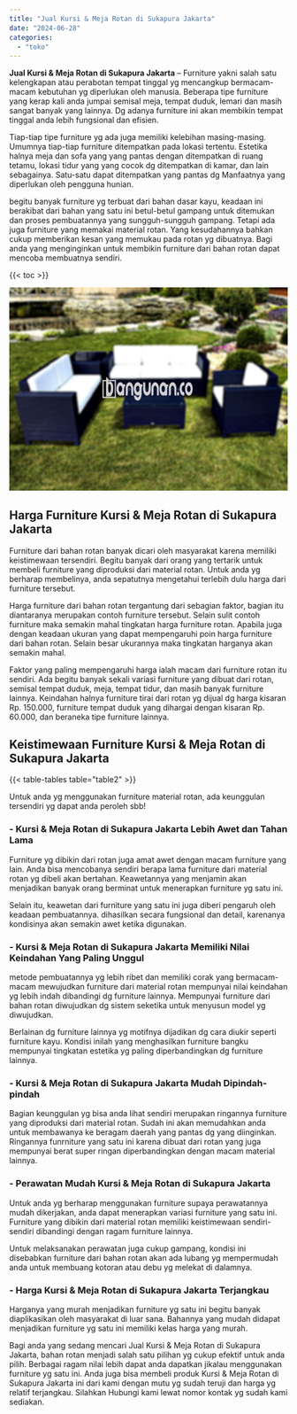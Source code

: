 ```yaml
---
title: "Jual Kursi & Meja Rotan di Sukapura Jakarta"
date: "2024-06-28"
categories: 
  - "toko"
---
```


**Jual Kursi & Meja Rotan di Sukapura Jakarta** – Furniture yakni salah satu kelengkapan atau perabotan tempat tinggal yg mencangkup bermacam-macam kebutuhan yg diperlukan oleh manusia. Beberapa tipe furniture yang kerap kali anda jumpai semisal meja, tempat duduk, lemari dan masih sangat banyak yang lainnya. Dg adanya furniture ini akan membikin tempat tinggal anda lebih fungsional dan efisien.

Tiap-tiap tipe furniture yg ada juga memiliki kelebihan masing-masing. Umumnya tiap-tiap furniture ditempatkan pada lokasi tertentu. Estetika halnya meja dan sofa yang yang pantas dengan ditempatkan di ruang tetamu, lokasi tidur yang yang cocok dg ditempatkan di kamar, dan lain sebagainya. Satu-satu dapat ditempatkan yang pantas dg Manfaatnya yang diperlukan oleh pengguna hunian.

begitu banyak furniture yg terbuat dari bahan dasar kayu, keadaan ini berakibat dari bahan yang satu ini betul-betul gampang untuk ditemukan dan proses pembuatannya yang sungguh-sungguh gampang. Tetapi ada juga furniture yang memakai material rotan. Yang kesudahannya bahkan cukup memberikan kesan yang memukau pada rotan yg dibuatnya. Bagi anda yang menginginkan untuk membikin furniture dari bahan rotan dapat mencoba membuatnya sendiri.

{{< toc >}}

![Jual Kursi & Meja Rotan di Sukapura Jakarta](/images/kursi-meja-rotan-murah47.png)

## Harga Furniture Kursi & Meja Rotan di Sukapura Jakarta

Furniture dari bahan rotan banyak dicari oleh masyarakat karena memiliki keistimewaan tersendiri. Begitu banyak dari orang yang tertarik untuk membeli furniture yang diproduksi dari material rotan. Untuk anda yg berharap membelinya, anda sepatutnya mengetahui terlebih dulu harga dari furniture tersebut.

Harga furniture dari bahan rotan tergantung dari sebagian faktor, bagian itu diantaranya merupakan contoh furniture tersebut. Selain sulit contoh furniture maka semakin mahal tingkatan harga furniture rotan. Apabila juga dengan keadaan ukuran yang dapat mempengaruhi poin harga furniture dari bahan rotan. Selain besar ukurannya maka tingkatan harganya akan semakin mahal.

Faktor yang paling mempengaruhi harga ialah macam dari furniture rotan itu sendiri. Ada begitu banyak sekali variasi furniture yang dibuat dari rotan, semisal tempat duduk, meja, tempat tidur, dan masih banyak furniture lainnya. Keindahan halnya furniture tirai dari rotan yg dijual dg harga kisaran Rp. 150.000, furniture tempat duduk yang dihargai dengan kisaran Rp. 60.000, dan beraneka tipe furniture lainnya.

## Keistimewaan Furniture Kursi & Meja Rotan di Sukapura Jakarta

{{< table-tables table="table2" >}}

Untuk anda yg menggunakan furniture material rotan, ada keunggulan tersendiri yg dapat anda peroleh sbb!

### \- Kursi & Meja Rotan di Sukapura Jakarta Lebih Awet dan Tahan Lama

Furniture yg dibikin dari rotan juga amat awet dengan macam furniture yang lain. Anda bisa mencobanya sendiri berapa lama furniture dari material rotan yg dibeli akan bertahan. Keawetannya yang menjamin akan menjadikan banyak orang berminat untuk menerapkan furniture yg satu ini.

Selain itu, keawetan dari furniture yang satu ini juga diberi pengaruh oleh keadaan pembuatannya. dihasilkan secara fungsional dan detail, karenanya kondisinya akan semakin awet ketika digunakan.

### \- Kursi & Meja Rotan di Sukapura Jakarta Memiliki Nilai Keindahan Yang Paling Unggul

metode pembuatannya yg lebih ribet dan memiliki corak yang bermacam-macam mewujudkan furniture dari material rotan mempunyai nilai keindahan yg lebih indah dibandingi dg furniture lainnya. Mempunyai furniture dari bahan rotan diwujudkan dg sistem seketika untuk menyusun model yg diwujudkan.

Berlainan dg furniture lainnya yg motifnya dijadikan dg cara diukir seperti furniture kayu. Kondisi inilah yang menghasilkan furniture bangku mempunyai tingkatan estetika yg paling diperbandingkan dg furniture lainnya.

### \- Kursi & Meja Rotan di Sukapura Jakarta Mudah Dipindah-pindah

Bagian keunggulan yg bisa anda lihat sendiri merupakan ringannya furniture yang diproduksi dari material rotan. Sudah ini akan memudahkan anda untuk membawanya ke beragam daerah yang pantas dg yang diinginkan. Ringannya funrniture yang satu ini karena dibuat dari rotan yang juga mempunyai berat super ringan diperbandingkan dengan macam material lainnya.

### \- Perawatan Mudah Kursi & Meja Rotan di Sukapura Jakarta

Untuk anda yg berharap menggunakan furniture supaya perawatannya mudah dikerjakan, anda dapat menerapkan variasi furniture yang satu ini. Furniture yang dibikin dari material rotan memiliki keistimewaan sendiri-sendiri dibandingi dengan ragam furniture lainnya.

Untuk melaksanakan perawatan juga cukup gampang, kondisi ini disebabkan furniture dari bahan rotan akan ada lubang yg mempermudah anda untuk membuang kotoran atau debu yg melekat di dalamnya.

### \- Harga Kursi & Meja Rotan di Sukapura Jakarta Terjangkau

Harganya yang murah menjadikan furniture yg satu ini begitu banyak diaplikasikan oleh masyarakat di luar sana. Bahannya yang mudah didapat menjadikan furniture yg satu ini memiliki kelas harga yang murah.

Bagi anda yang sedang mencari Jual Kursi & Meja Rotan di Sukapura Jakarta, bahan rotan menjadi salah satu pilihan yg cukup efektif untuk anda pilih. Berbagai ragam nilai lebih dapat anda dapatkan jikalau menggunakan furniture yg satu ini. Anda juga bisa membeli produk Kursi & Meja Rotan di Sukapura Jakarta ini dari kami dengan mutu yg sudah teruji dan harga yg relatif terjangkau. Silahkan Hubungi kami lewat nomor kontak yg sudah kami sediakan.
